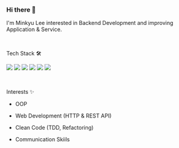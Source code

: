 ### Hi there 👋 

I'm Minkyu Lee interested in Backend Development and improving Application & Service.

<br>

Tech Stack 🛠

<p>
<img src="https://img.shields.io/badge/-Java-007396?style=flat-square&logo=Java&logoColor=white"/>
<img src="https://img.shields.io/badge/-Python-3776AB?style=flat-square&logo=Python&logoColor=yellow"/>
<img src="https://img.shields.io/badge/-Spring-6DB33F?style=flat-square&logo=Spring&logoColor=white"/>
<img src="https://img.shields.io/badge/-Git-F05032?style=flat-square&logo=Git&logoColor=white"/>
<img src="https://img.shields.io/badge/-MySQL-FECC00?style=flat-square&logo=MySQL&logoColor=white"/>
<img src="https://img.shields.io/badge/-Oracle-F80000?style=flat-square&logo=Oracle&logoColor=white"/>
</p>

<br>

Interests ✨

- OOP

- Web Development (HTTP & REST API)

- Clean Code (TDD, Refactoring)

- Communication Skiils
<!--
**minkyuu/minkyuu** is a ✨ _special_ ✨ repository because its `README.md` (this file) appears on your GitHub profile.

Here are some ideas to get you started:

- 🔭 I’m currently working on ...
- 🌱 I’m currently learning ...
- 👯 I’m looking to collaborate on ...
- 🤔 I’m looking for help with ...
- 💬 Ask me about ...
- 📫 How to reach me: ...
- 😄 Pronouns: ...
- ⚡ Fun fact: ...
-->
